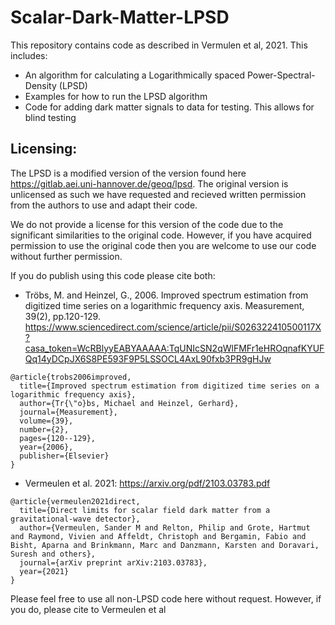 # Scalar-Dark-Matter-LPSD
This repository contains code as described in Vermulen et al, 2021. This includes:
- An algorithm for calculating a Logarithmically spaced Power-Spectral-Density (LPSD)
- Examples for how to run the LPSD algorithm
- Code for adding dark matter signals to data for testing. This allows for blind testing

## Licensing:
The LPSD is a modified version of the version found here https://gitlab.aei.uni-hannover.de/geoq/lpsd.
The original version is unlicensed as such we have requested and recieved written permission from the 
authors to use and adapt their code.

We do not provide a license for this version of the code due to the significant similarities to
the original code. However, if you have acquired permission to use the original code then you are
welcome to use our code without further permission.

If you do publish using this code please cite both:
- Tröbs, M. and Heinzel, G., 2006. Improved spectrum estimation from digitized time series on a logarithmic frequency axis. Measurement, 39(2), pp.120-129.
https://www.sciencedirect.com/science/article/pii/S026322410500117X?casa_token=WcRBlyyEABYAAAAA:TqUNIcSN2qWlFMFr1eHROqnafKYUFQq14yDCpJX6S8PE593F9P5LSSOCL4AxL90fxb3PR9gHJw
```
@article{trobs2006improved,
  title={Improved spectrum estimation from digitized time series on a logarithmic frequency axis},
  author={Tr{\"o}bs, Michael and Heinzel, Gerhard},
  journal={Measurement},
  volume={39},
  number={2},
  pages={120--129},
  year={2006},
  publisher={Elsevier}
}
```
- Vermeulen et al. 2021: https://arxiv.org/pdf/2103.03783.pdf
```
@article{vermeulen2021direct,
  title={Direct limits for scalar field dark matter from a gravitational-wave detector},
  author={Vermeulen, Sander M and Relton, Philip and Grote, Hartmut and Raymond, Vivien and Affeldt, Christoph and Bergamin, Fabio and Bisht, Aparna and Brinkmann, Marc and Danzmann, Karsten and Doravari, Suresh and others},
  journal={arXiv preprint arXiv:2103.03783},
  year={2021}
}
```

Please feel free to use all non-LPSD code here without request. However, if you do, please cite to Vermeulen et al
